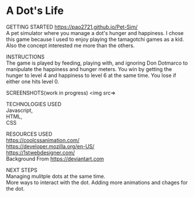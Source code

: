 # A Dot's Life
GETTING STARTED  https://pao2721.github.io/Pet-Sim/<br> 
A pet simulator where you manage a dot's hunger and happiness. I chose this game because I used to enjoy playing the tamagotchi games as a kid. Also the concept interested me more than the others.

INSTRUCTIONS<br>
The game is played by feeding, playing with, and ignoring Don Dotmarco to manipulate the happiness and hunger meters. You win by getting the hunger to level 4 and happiness to level 6 at the same time. You lose if either one hits level 0.

SCREENSHOTS(work in progress)
<img src=>


TECHNOLOGIES USED<br>
Javascript,<br>
HTML,<br>
CSS<br>

RESOURCES USED<br>
https://coolcssanimation.com/<br>
https://developer.mozilla.org/en-US/<br>
https://1stwebdesigner.com/<br>
Background From https://deviantart.com<br>

NEXT STEPS<br>
Managing mulitple dots at the same time.<br>
More ways to interact with the dot.
Adding more animations and chages for the dot.